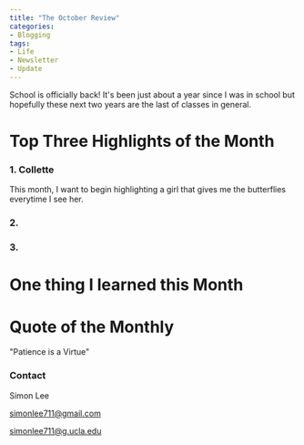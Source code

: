 ```yaml
---
title: "The October Review"
categories:
- Blogging
tags:
- Life
- Newsletter
- Update
---
```


School is officially back! It's been just about a year since I was in school but hopefully these next two years are the last of classes in general.

# Top Three Highlights of the Month

### 1. Collette

This month, I want to begin highlighting a girl that gives me the butterflies everytime I see her.

### 2. 

### 3.

# One thing I learned this Month

### 

# Quote of the Monthly 

"Patience is a Virtue"

### Contact

Simon Lee

simonlee711@gmail.com

simonlee711@g.ucla.edu